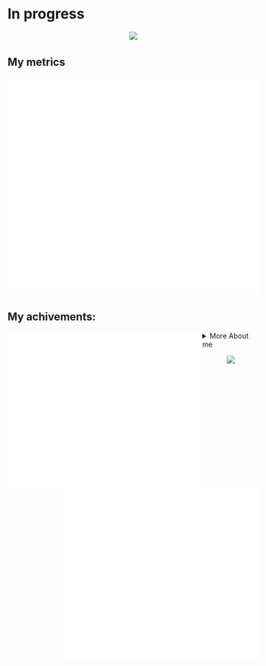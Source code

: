 # In progress

<p align="center">
  
  <img src="https://readme-typing-svg.herokuapp.com?duration=2500&color=5865f2&center=true&vCenter=true&multiline=true&height=100&lines=Hi%2C+i'm+ena0;Welcome+to+my+README.md">

<p>
  
## My metrics

![general](./metrics/general.svg) 
  

## My achivements:

[<img align="left" width="390" alt="🦑" src="./metrics/achivementMetrics1.svg">](#)
[<img align="right" width="390" alt="🦑" src="./metrics/achivementMetrics2.svg">](#)

  
  
  
<details><summary>More About me</summary>
  
  ### My music list
  
  [![My music](./metrics/music.svg)](https://music.youtube.com/playlist?list=PLpHlVT9s_M-uf_bFxsxut9KbDx5voOmVS&feature=share)
  
</details>
  
<p align="center">
  
  <img src="https://capsule-render.vercel.app/api?type=waving&height=200&color=timeGradient&text=Goodbye">

<p>
